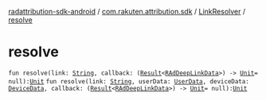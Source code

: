 [radattribution-sdk-android](../../index.md) / [com.rakuten.attribution.sdk](../index.md) / [LinkResolver](index.md) / [resolve](./resolve.md)

# resolve

`fun resolve(link: `[`String`](https://kotlinlang.org/api/latest/jvm/stdlib/kotlin/-string/index.html)`, callback: (`[`Result`](../-result/index.md)`<`[`RAdDeepLinkData`](../-r-ad-deep-link-data/index.md)`>) -> `[`Unit`](https://kotlinlang.org/api/latest/jvm/stdlib/kotlin/-unit/index.html)` = null): `[`Unit`](https://kotlinlang.org/api/latest/jvm/stdlib/kotlin/-unit/index.html)
`fun resolve(link: `[`String`](https://kotlinlang.org/api/latest/jvm/stdlib/kotlin/-string/index.html)`, userData: `[`UserData`](../-user-data/index.md)`, deviceData: `[`DeviceData`](../-device-data/index.md)`, callback: (`[`Result`](../-result/index.md)`<`[`RAdDeepLinkData`](../-r-ad-deep-link-data/index.md)`>) -> `[`Unit`](https://kotlinlang.org/api/latest/jvm/stdlib/kotlin/-unit/index.html)` = null): `[`Unit`](https://kotlinlang.org/api/latest/jvm/stdlib/kotlin/-unit/index.html)